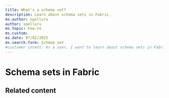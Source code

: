 ```yaml
---
title: What's a schema set? 
description: Learn about schema sets in Fabric.
ms.author: spelluru
author: spelluru
ms.topic: how-to
ms.custom:
ms.date: 07/02/2025
ms.search.form: Schema set
#customer intent: As a user, I want to learn about schema sets in Fabric.
---
```

# Schema sets in Fabric


## Related content


